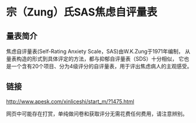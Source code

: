 # 宗（Zung）氏SAS焦虑自评量表

## 量表简介

焦虑自评量表(Self-Rating Anxiety Scale，SAS)由W.K.Zung于1971年编制，
从量表构造的形式到具体评定的方法，都与抑郁自评量表（SDS）十分相似，
它也是一个含有20个项目、分为4级评分的自评量表，用于评出焦虑病人的主观感受。

## 链接
 
http://www.apesk.com/xinliceshi/start_m/?1475.html

网页中可能存在打赏，单纯做问卷和获取评分无需花费任何费用，请注意辨别。